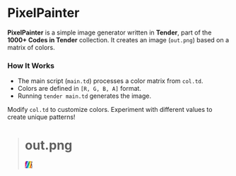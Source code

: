 # PixelPainter  

**PixelPainter** is a simple image generator written in **Tender**, part of the **1000+ Codes in Tender** collection. It creates an image (`out.png`) based on a matrix of colors.  

### How It Works  
- The main script (`main.td`) processes a color matrix from `col.td`.  
- Colors are defined in `[R, G, B, A]` format.  
- Running `tender main.td` generates the image.  

Modify `col.td` to customize colors. Experiment with different values to create unique patterns!
> # out.png
> ![preview](./out.png)
